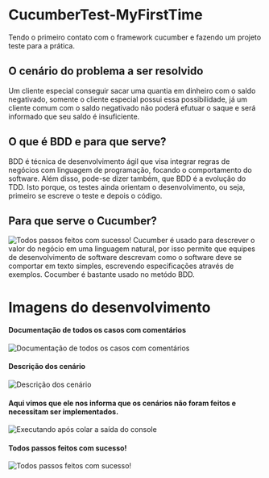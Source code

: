 # CucumberTest-MyFirstTime
Tendo o primeiro contato com o framework cucumber e fazendo um projeto teste para a prática.

## O cenário do problema a ser resolvido ##
Um cliente especial conseguir sacar uma quantia em dinheiro com o saldo negativado, somente o cliente especial possui essa possibilidade, já um cliente comum com o saldo
negativado não poderá efutuar o saque e será informado que seu saldo é insuficiente.

## O que é BDD e para que serve? ##
BDD é técnica de desenvolvimento ágil que visa integrar regras de negócios com linguagem de programação, focando o comportamento do software. Além disso, pode-se dizer 
também, que BDD é a evolução do TDD. Isto porque, os testes ainda orientam o desenvolvimento, ou seja, primeiro se escreve o teste e depois o código.

## Para que serve o Cucumber? ##
![Todos passos feitos com sucesso!](https://miro.medium.com/max/936/1*r0UqtChar0tzusPS7fi9YQ.png) 
Cucumber é usado para descrever o valor do negócio em uma linguagem natural, por isso permite que equipes de desenvolvimento de software descrevam como o software deve
se comportar em texto simples, escrevendo especificações através de exemplos. Cocumber é bastante usado no metódo BDD.

# Imagens do desenvolvimento #

#### Documentação de todos os casos com comentários ####
![Documentação de todos os casos com comentários](https://media.discordapp.net/attachments/895889200270946347/1038185764950905043/image.png?width=713&height=468) 

#### Descrição dos cenário ####
![Descrição dos cenário](https://media.discordapp.net/attachments/895889200270946347/1038184666357841980/image.png?width=960&height=337) 

#### Aqui vimos que ele nos informa que os cenários não foram feitos e necessitam ser implementados. ####
![Executando após colar a saída do console](https://media.discordapp.net/attachments/895889200270946347/1038186969269813278/image.png?width=960&height=147) 

#### Todos passos feitos com sucesso! ####
![Todos passos feitos com sucesso!](https://media.discordapp.net/attachments/895889200270946347/1038186337687310357/image.png?width=960&height=237) 





